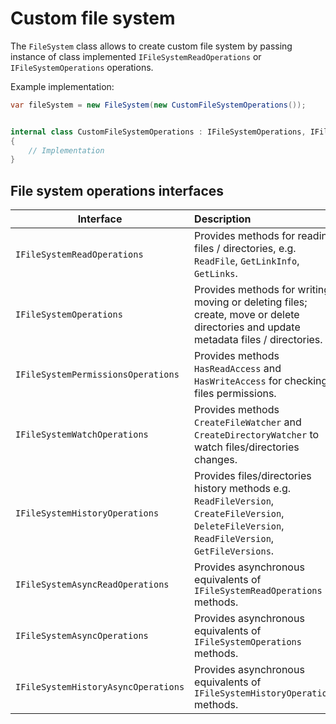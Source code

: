 # Custom file system

The `FileSystem` class allows to create custom file system by passing instance of class implemented `IFileSystemReadOperations` or `IFileSystemOperations` operations.

Example implementation:

```csharp
var fileSystem = new FileSystem(new CustomFileSystemOperations());


internal class CustomFileSystemOperations : IFileSystemOperations, IFileSystemHistoryOperations
{
    // Implementation
}
```

## File system operations interfaces

| Interface    | Description           | 
| ------------- |:------------- 
| `IFileSystemReadOperations`     | Provides methods for reading files / directories, e.g. `ReadFile`, `GetLinkInfo`, `GetLinks`. | 
| `IFileSystemOperations`    | Provides methods for writing, moving or deleting files; create, move or delete directories and update metadata files / directories. |   
| `IFileSystemPermissionsOperations`    | Provides methods `HasReadAccess` and `HasWriteAccess` for checking files permissions.  | 
| `IFileSystemWatchOperations`    | Provides methods `CreateFileWatcher` and `CreateDirectoryWatcher` to watch files/directories changes.   | 
| `IFileSystemHistoryOperations`    | Provides files/directories history methods e.g. `ReadFileVersion`, `CreateFileVersion`, `DeleteFileVersion`, `ReadFileVersion`, `GetFileVersions`.| 
| `IFileSystemAsyncReadOperations`    | Provides asynchronous equivalents of `IFileSystemReadOperations` methods.  | 
| `IFileSystemAsyncOperations`    | Provides asynchronous equivalents of `IFileSystemOperations` methods.  | 
| `IFileSystemHistoryAsyncOperations`    | Provides asynchronous equivalents of `IFileSystemHistoryOperations` methods. | 